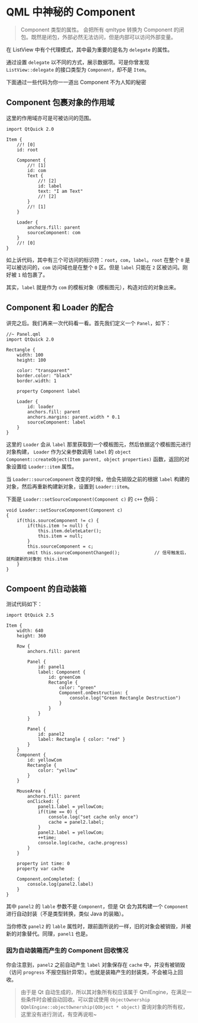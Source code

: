 # QML 中神秘的 Component

>  Component 类型的属性。
会把所有 qmltype 转换为 Component 的闭包。既然是闭包，外部必然无法访问，但是内部可以访问外部变量。

在 ListView 中有个代理模式，其中最为重要的是名为 `delegate` 的属性。

通过设置 `delegate` 以不同的方式，展示数据项。可是你曾发现 `ListView::delegate` 的接口类型为 `Component`，却不是 `Item`。

下面通过一些代码为你一一道出 Component 不为人知的秘密

## Component 包裹对象的作用域

这里的作用域亦可是可被访问的范围。

```
import QtQuick 2.0

Item {
    //! [0]
    id: root
    
    Component {
        //! [1]
        id: com
        Text {
            //! [2]
            id: label
            text: "I am Text"
            //! [2]
        }
        //! [1]
    }
    
    Loader {
        anchors.fill: parent
        sourceComponent: com
    }
    //! [0]
}
```

如上诉代码，其中有三个可访问的标识符：`root`，`com`，`label`。`root` 在整个 `0` 是可以被访问的，`com` 访问域也是在整个 `0` 区。但是 `label` 只能在 `2` 区被访问。刚好被 `1` 给包裹了。

其实，`label` 就是作为 `com` 的模板对象（模板图元），构造对应的对象出来。

## Component 和 Loader 的配合

讲完之后。我们再来一次代码看一看。首先我们定义一个 `Panel`，如下：

```
//~ Panel.qml
import QtQuick 2.0

Rectangle {
    width: 100
    height: 100

    color: "transparent"
    border.color: "black"
    border.width: 1

    property Component label

    Loader {
        id: loader
        anchors.fill: parent
        anchors.margins: parent.width * 0.1
        sourceComponent: label
    }
}
```

这里的 `Loader` 会从 `label` 那里获取到一个模板图元，然后依据这个模板图元进行对象构建， `Loader` 作为父亲参数调用 `label` 的 `object Component::createObject(Item parent, object properties)` 函数，返回的对象设置给 `Loader::item` 属性。

当 `Loader::sourceComponent` 改变的时候，他会先销毁之前的根据 `label` 构建的对象，然后再重新构建新对象，设置到 `Loader::item`。

下面是 `Loader::setSourceComponent(Component c)` 的 `c++` 伪码：

```
void Loader::setSourceComponent(Component c)
{
    if(this.sourceComponent != c) {
        if(this.item != null) {
            this.item.deleteLater();
            this.item = null;
        }
        this.sourceComponent = c;
        emit this.sourceComponentChanged();             // 信号触发后，就构建新的对象到 this.item
    }
}
```

## Compoent 的自动装箱

测试代码如下：

```
import QtQuick 2.5

Item {
    width: 640
    height: 360

    Row {
        anchors.fill: parent

        Panel {
            id: panel1
            label: Component {
                id: greenCom
                Rectangle {
                    color: "green"
                    Component.onDestruction: {
                        console.log("Green Rectangle Destruction")
                    }
                }
            }
        }

        Panel {
            id: panel2
            label: Rectangle { color: "red" }
        }
    }
    Component {
        id: yellowCom
        Rectangle {
            color: "yellow"
        }
    }

    MouseArea {
        anchors.fill: parent
        onClicked: {
            panel1.label = yellowCom;
            if(time == 0) {
                console.log("set cache only once")
                cache = panel2.label;
            }
            panel2.label = yellowCom;
            ++time;
            console.log(cache, cache.progress)
        }
    }

    property int time: 0
    property var cache

    Component.onCompleted: {
        console.log(panel2.label)
    }
}
```

其中 `panel2` 的 `lable` 参数不是 `Component`，但是 Qt 会为其构建一个 `Component` 进行自动封装（不是类型转换，类似 Java 的装箱）。

当你修改 `panel2` 的 `lable` 属性时，跟前面所说的一样，旧的对象会被销毁，并被新的对象替代。同理，`panel1` 也是。

### 因为自动装箱而产生的 Component 回收情况

你会注意到，`panel2` 之前自动产生 `label` 对象保存在 `cache` 中，并没有被销毁（访问 `progress` 不报空指针异常）。也就是装箱产生的封装类，不会被马上回收。

> 由于是 Qt 自动生成的，所以其对象所有权应该属于 QmlEngine，在满足一些条件时会被自动回收。可以尝试使用 `ObjectOwnership QQmlEngine::objectOwnership(QObject * object)` 查询对象的所有权，这里没有进行测试，有空再说啦~


